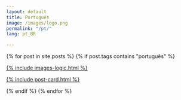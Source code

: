 ```yaml
---
layout: default
title: Português
image: /images/logo.png
permalink: "/pt/"
lang: pt_BR

---
```



<div class="row pack">
{% for post in site.posts %}
{% if post.tags contains "português" %}
<div class="col-md-4 card">
<a href="{{ post.url | prepend: site.url }}" class="index-anchor">
<div class="panel panel-default">

  {% include images-logic.html %}

  {% include post-card.html %}
  
</div>
</a>
</div>
{% endif %}
{% endfor %}
</div>
